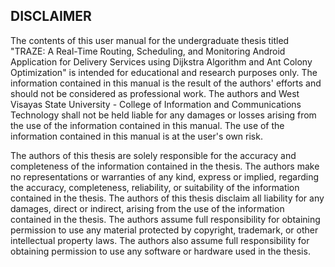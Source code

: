 DISCLAIMER
-----

The contents of this user manual for the undergraduate thesis titled "TRAZE: A Real-Time Routing, Scheduling, and Monitoring Android Application for Delivery Services using Dijkstra Algorithm and Ant Colony Optimization" is intended for educational and research purposes only. The information contained in this manual is the result of the authors' efforts and should not be considered as professional work. The authors and West Visayas State University - College of Information and Communications Technology shall not be held liable for any damages or losses arising from the use of the information contained in this manual. The use of the information contained in this manual is at the user's own risk.

The authors of this thesis are solely responsible for the accuracy and completeness of the information contained in the thesis. The authors make no representations or warranties of any kind, express or implied, regarding the accuracy, completeness, reliability, or suitability of the information contained in the thesis. The authors of this thesis disclaim all liability for any damages, direct or indirect, arising from the use of the information contained in the thesis. The authors assume full responsibility for obtaining permission to use any material protected by copyright, trademark, or other intellectual property laws. The authors also assume full responsibility for obtaining permission to use any software or hardware used in the thesis. 



